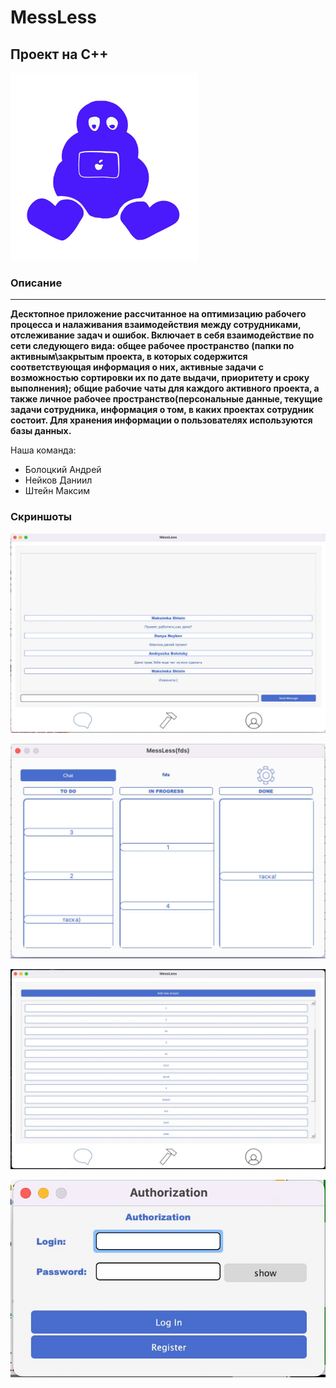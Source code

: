 # MessLess
## Проект на C++

<img src="images/logo.jpg" width="300">

### Описание
-----
**Десктопное приложение рассчитанное на оптимизацию рабочего процесса и налаживания взаимодействия между сотрудниками, отслеживание задач и ошибок. Включает в себя взаимодействие по сети следующего вида: общее рабочее пространство (папки по активным\закрытым проекта, в которых содержится соответствующая информация о них, активные задачи с возможностью сортировки их по дате выдачи, приоритету и сроку выполнения); общие рабочие чаты для каждого активного проекта, а также личное рабочее пространство(персональные данные, текущие задачи сотрудника, информация о том, в каких проектах сотрудник состоит. Для хранения информации о пользователях используются базы данных.**

Наша команда:
- Болоцкий Андрей
- Нейков Даниил
- Штейн Максим

### Cкриншоты 

![Общий чат компании](images/chat.jpg)

![Доска задач в проекте](images/project.jpg)

![Cписок проектов юзера](images/projects_list.jpg)

![Окно авторизации](images/login.jpg)
